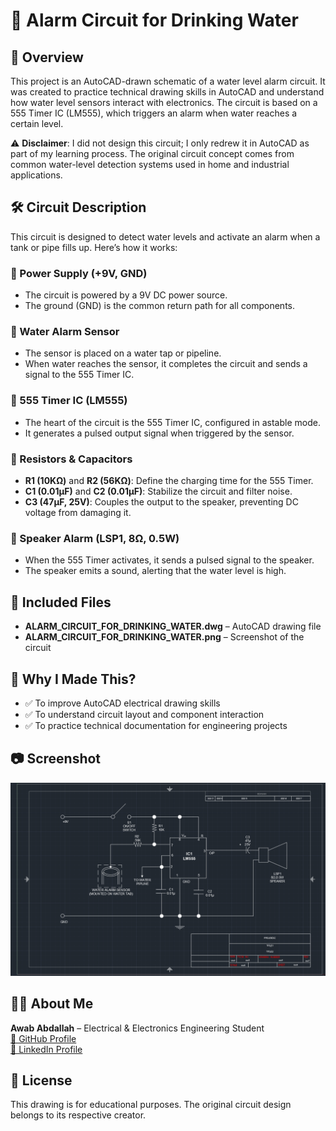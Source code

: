 # 🚰 Alarm Circuit for Drinking Water

## 📌 Overview
This project is an AutoCAD-drawn schematic of a water level alarm circuit. It was created to practice technical drawing skills in AutoCAD and understand how water level sensors interact with electronics. The circuit is based on a 555 Timer IC (LM555), which triggers an alarm when water reaches a certain level.

⚠️ **Disclaimer**: I did not design this circuit; I only redrew it in AutoCAD as part of my learning process. The original circuit concept comes from common water-level detection systems used in home and industrial applications.

## 🛠 Circuit Description
This circuit is designed to detect water levels and activate an alarm when a tank or pipe fills up. Here’s how it works:

### 🔹 Power Supply (+9V, GND)
- The circuit is powered by a 9V DC power source.
- The ground (GND) is the common return path for all components.

### 🔹 Water Alarm Sensor
- The sensor is placed on a water tap or pipeline.
- When water reaches the sensor, it completes the circuit and sends a signal to the 555 Timer IC.

### 🔹 555 Timer IC (LM555)
- The heart of the circuit is the 555 Timer IC, configured in astable mode.
- It generates a pulsed output signal when triggered by the sensor.

### 🔹 Resistors & Capacitors
- **R1 (10KΩ)** and **R2 (56KΩ)**: Define the charging time for the 555 Timer.
- **C1 (0.01µF)** and **C2 (0.01µF)**: Stabilize the circuit and filter noise.
- **C3 (47µF, 25V)**: Couples the output to the speaker, preventing DC voltage from damaging it.

### 🔹 Speaker Alarm (LSP1, 8Ω, 0.5W)
- When the 555 Timer activates, it sends a pulsed signal to the speaker.
- The speaker emits a sound, alerting that the water level is high.

## 📂 Included Files
- **ALARM_CIRCUIT_FOR_DRINKING_WATER.dwg** – AutoCAD drawing file
- **ALARM_CIRCUIT_FOR_DRINKING_WATER.png** – Screenshot of the circuit

## 🚀 Why I Made This?
- ✅ To improve AutoCAD electrical drawing skills
- ✅ To understand circuit layout and component interaction
- ✅ To practice technical documentation for engineering projects

## 📷 Screenshot
![Water Alarm Circuit Screenshot](ALARM_CIRCUIT_FOR_DRINKING_WATER.png)

## 👨‍💻 About Me
**Awab Abdallah** – Electrical & Electronics Engineering Student  
[🔗 GitHub Profile](https://github.com/AwabEEE)  
[🔗 LinkedIn Profile](https://www.linkedin.com/in/awab-abdelhadi-yagoub-abdallah-5a366b354/)

## 📜 License
This drawing is for educational purposes. The original circuit design belongs to its respective creator.
